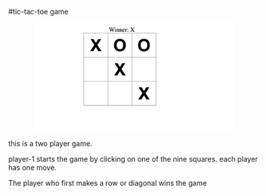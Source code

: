 #tic-tac-toe game

<p align='center' >
<img src='./src/assets/Screenshot 2016-09-20 at 11.07.03 in the morning.png' width='400'>
<p>this is a two player game.</p>
<p>player-1 starts the game by clicking on one of the nine squares.
each player has one move.</p>
<p>The player who first makes a row or diagonal wins the game</p>
